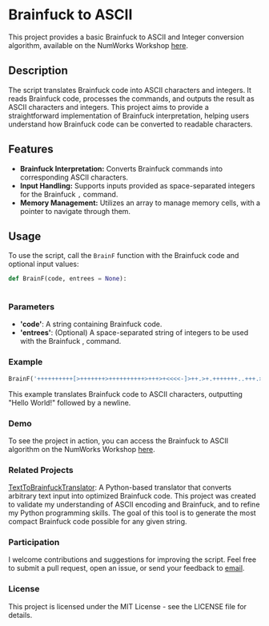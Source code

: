 # Brainfuck to ASCII

This project provides a basic Brainfuck to ASCII and Integer conversion algorithm, available on the NumWorks Workshop [here](https://workshop.numworks.com/python/ciel/brainfuck2ascii).

## Description

The script translates Brainfuck code into ASCII characters and integers. It reads Brainfuck code, processes the commands, and outputs the result as ASCII characters and integers. This project aims to provide a straightforward implementation of Brainfuck interpretation, helping users understand how Brainfuck code can be converted to readable characters.

## Features

- **Brainfuck Interpretation:** Converts Brainfuck commands into corresponding ASCII characters.
- **Input Handling:** Supports inputs provided as space-separated integers for the Brainfuck `,` command.
- **Memory Management:** Utilizes an array to manage memory cells, with a pointer to navigate through them.

## Usage

To use the script, call the `BrainF` function with the Brainfuck code and optional input values:

```python
def BrainF(code, entrees = None):
    
```

### Parameters
* **'code'**: A string containing Brainfuck code.
* **'entrees'**: (Optional) A space-separated string of integers to be used with the Brainfuck , command.

### Example
```python
BrainF('++++++++++[>+++++++>++++++++++>+++>+<<<<-]>++.>+.+++++++..+++.>++.<<+++++++++++++++.>.+++.------.--------.>+.>.')
```
This example translates Brainfuck code to ASCII characters, outputting "Hello World!" followed by a newline.

### Demo
To see the project in action, you can access the Brainfuck to ASCII algorithm on the NumWorks Workshop [here](https://workshop.numworks.com/python/ciel/brainfuck2ascii).

### Related Projects
[TextToBrainfuckTranslator](https://github.com/Ci3l/TextToBrainfuckTranslator): A Python-based translator that converts arbitrary text input into optimized Brainfuck code. This project was created to validate my understanding of ASCII encoding and Brainfuck, and to refine my Python programming skills. The goal of this tool is to generate the most compact Brainfuck code possible for any given string.

### Participation
I welcome contributions and suggestions for improving the script. Feel free to submit a pull request, open an issue, or send your feedback to [email](emailto:poire.erwan2005@gmail.com).

### License
This project is licensed under the MIT License - see the LICENSE file for details.
